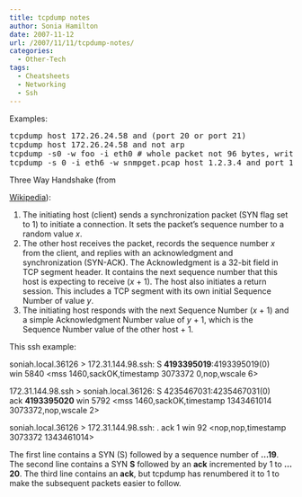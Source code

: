 ```yaml
---
title: tcpdump notes
author: Sonia Hamilton
date: 2007-11-12
url: /2007/11/11/tcpdump-notes/
categories:
  - Other-Tech
tags:
  - Cheatsheets
  - Networking
  - Ssh
---
```

Examples:

<pre class="brush: bash; title: ; notranslate" title="">tcpdump host 172.26.24.58 and (port 20 or port 21)
tcpdump host 172.26.24.58 and not arp
tcpdump -s0 -w foo -i eth0 # whole packet not 96 bytes, write to file foo, listen on eth0)
tcpdump -s 0 -i eth6 -w snmpget.pcap host 1.2.3.4 and port 161 # capture snmp traffic
</pre>

<!--more-->Three Way Handshake (from 

[Wikipedia][1]):

  1. The initiating host (client) sends a synchronization packet (SYN flag set to 1) to initiate a connection. It sets the packet&#8217;s sequence number to a random value <span class="texhtml"><em>x</em></span>.
  2. The other host receives the packet, records the sequence number <span class="texhtml"><em>x</em></span> from the client, and replies with an acknowledgment and synchronization (SYN-ACK). The Acknowledgment is a 32-bit field in TCP segment header. It contains the next sequence number that this host is expecting to receive <span class="texhtml">(<em>x</em> + 1)</span>. The host also initiates a return session. This includes a TCP segment with its own initial Sequence Number of value <span class="texhtml"><em>y</em></span>.
  3. The initiating host responds with the next Sequence Number <span class="texhtml">(<em>x</em> + 1)</span> and a simple Acknowledgment Number value of <span class="texhtml"><em>y</em> + 1</span>, which is the Sequence Number value of the other host + 1.

This ssh example:

soniah.local.36126 > 172.31.144.98.ssh: S **4193395019**:4193395019(0)  
win 5840 <mss 1460,sackOK,timestamp 3073372 0,nop,wscale 6>

172.31.144.98.ssh > soniah.local.36126: S 4235467031:4235467031(0)  
ack **4193395020** win 5792 <mss 1460,sackOK,timestamp 1343461014 3073372,nop,wscale 2>

soniah.local.36126 > 172.31.144.98.ssh: . ack 1 win 92 <nop,nop,timestamp 3073372 1343461014>

The first line contains a SYN (S) followed by a sequence number of **&#8230;19**. The second line contains a SYN **S** followed by an **ack** incremented by 1 to **&#8230;20**. The third line contains an **ack**, but tcpdump has renumbered it to 1 to make the subsequent packets easier to follow.

 [1]: http://en.wikipedia.org/wiki/Transmission_Control_Protocol#Connection_establishment

